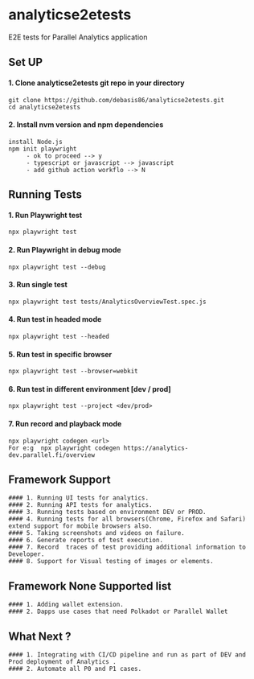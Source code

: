 # analyticse2etests

E2E tests for Parallel Analytics application

## Set UP 

#### 1. Clone analyticse2etests git repo in your directory

    git clone https://github.com/debasis86/analyticse2etests.git
    cd analyticse2etests
    
#### 2. Install nvm version and npm dependencies

    install Node.js
    npm init playwright
         - ok to proceed --> y
         - typescript or javascript --> javascript
         - add github action workflo --> N
         
    
## Running Tests

#### 1. Run Playwright test

    npx playwright test
    
#### 2. Run Playwright in debug mode

    npx playwright test --debug
    
#### 3. Run single test

    npx playwright test tests/AnalyticsOverviewTest.spec.js
    
#### 4. Run test in headed mode

    npx playwright test --headed
    
#### 5. Run test in specific browser

    npx playwright test --browser=webkit

#### 6. Run test in different environment [dev / prod]

    npx playwright test --project <dev/prod>
    
#### 7. Run record and playback mode 

    npx playwright codegen <url>
    For e:g  npx playwright codegen https://analytics-dev.parallel.fi/overview
    
## Framework Support

    #### 1. Running UI tests for analytics.
    #### 2. Running API tests for analytics.
    #### 3. Running tests based on environment DEV or PROD.
    #### 4. Running tests for all browsers(Chrome, Firefox and Safari) extend support for mobile browsers also.
    #### 5. Taking screenshots and videos on failure.
    #### 6. Generate reports of test execution. 
    #### 7. Record  traces of test providing additional information to Developer.
    #### 8. Support for Visual testing of images or elements.


## Framework None Supported list

    #### 1. Adding wallet extension.
    #### 2. Dapps use cases that need Polkadot or Parallel Wallet 


## What Next ?

    #### 1. Integrating with CI/CD pipeline and run as part of DEV and Prod deployment of Analytics .
    #### 2. Automate all P0 and P1 cases.






